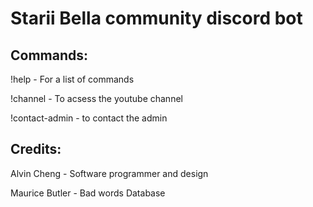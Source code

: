 # Starii Bella community discord bot

## Commands:
!help - For a list of commands

!channel - To acsess the youtube channel

!contact-admin - to contact the admin

## Credits:
Alvin Cheng - Software programmer and design

Maurice Butler - Bad words Database
